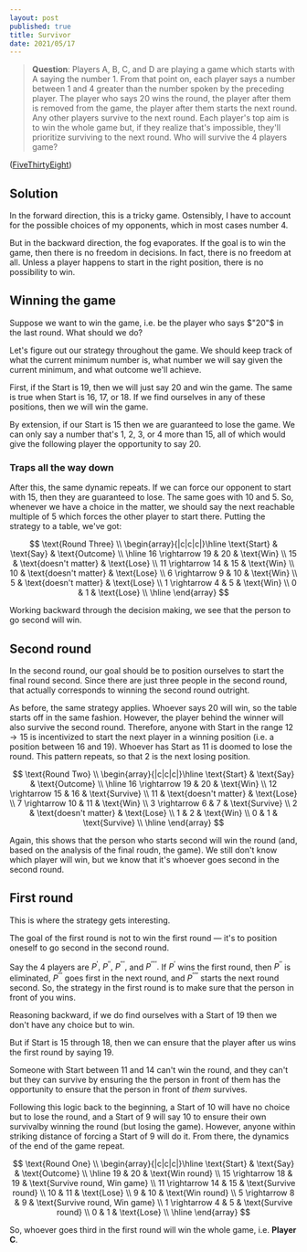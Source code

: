 ```yaml
---
layout: post
published: true
title: Survivor
date: 2021/05/17
---
```


>**Question**: Players A, B, C, and D are playing a game which starts with A saying the number $1.$ From that point on, each player says a number between $1$ and $4$ greater than the number spoken by the preceding player. The player who says $20$ wins the round, the player after them is removed from the game, the player after them starts the next round. Any other players survive to the next round. Each player's top aim is to win the whole game but, if they realize that's impossible, they'll prioritize surviving to the next round. Who will survive the $4$ players game?

<!--more-->

([FiveThirtyEight](https://fivethirtyeight.com/features/are-you-smarter-than-a-fourth-grader/))

## Solution

In the forward direction, this is a tricky game. Ostensibly, I have to account for the possible choices of my opponents, which in most cases number $4.$ 

But in the backward direction, the fog evaporates. If the goal is to win the game, then there is no freedom in decisions. In fact, there is no freedom at all. Unless a player happens to start in the right position, there is no possibility to win.

## Winning the game

Suppose we want to win the game, i.e. be the player who says $"20"$ in the last round. What should we do?

Let's figure out our strategy throughout the game. We should keep track of what the current minimum number is, what number we will say given the current minimum, and what outcome we'll achieve. 

First, if the $\text{Start}$ is $19,$ then we will just say $20$ and win the game. The same is true when $\text{Start}$ is $16,$ $17,$ or $18.$ If we find ourselves in any of these positions, then we will win the game. 

By extension, if our $\text{Start}$ is $15$ then we are guaranteed to lose the game. We can only say a number that's $1,$ $2,$ $3,$ or $4$ more than $15,$ all of which would give the following player the opportunity to say $20.$ 

### Traps all the way down

After this, the same dynamic repeats. If we can force our opponent to start with $15,$ then they are guaranteed to lose. The same goes with $10$ and $5.$ So, whenever we have a choice in the matter, we should say the next reachable multiple of $5$ which forces the other player to start there. Putting the strategy to a table, we've got:

$$
\text{Round Three} \\
\begin{array}{|c|c|c|}\hline
\text{Start} & \text{Say} & \text{Outcome} \\ \hline
16 \rightarrow 19 & 20 & \text{Win} \\
15 & \text{doesn't matter} & \text{Lose} \\
11 \rightarrow 14 & 15 & \text{Win} \\
10 & \text{doesn't matter} & \text{Lose} \\
6 \rightarrow 9 & 10 & \text{Win} \\
5 & \text{doesn't matter} & \text{Lose} \\
1 \rightarrow 4 & 5 & \text{Win} \\
0 & 1 & \text{Lose} \\ \hline
\end{array}
$$

Working backward through the decision making, we see that the person to go second will win. 

## Second round

In the second round, our goal should be to position ourselves to start the final round second. Since there are just three people in the second round, that actually corresponds to winning the second round outright. 

As before, the same strategy applies. Whoever says $20$ will win, so the table starts off in the same fashion. However, the player behind the winner will also survive the second round. Therefore, anyone with $\text{Start}$ in the range $12 \rightarrow 15$ is incentivized to start the next player in a winning position (i.e. a position between $16$ and $19$). Whoever has $\text{Start}$ as $11$ is doomed to lose the round. This pattern repeats, so that $2$ is the next losing position. 

$$
\text{Round Two} \\
\begin{array}{|c|c|c|}\hline
\text{Start} & \text{Say} & \text{Outcome} \\ \hline
16 \rightarrow 19 & 20 & \text{Win} \\
12 \rightarrow 15 & 16 & \text{Survive} \\
11 & \text{doesn't matter} & \text{Lose} \\
7 \rightarrow 10 & 11 & \text{Win} \\
3 \rightarrow 6 & 7 & \text{Survive} \\
2 & \text{doesn't matter} & \text{Lose} \\
1 & 2 & \text{Win} \\
0 & 1 & \text{Survive} \\ \hline
\end{array}
$$

Again, this shows that the person who starts second will win the round (and, based on the analysis of the final roudn, the game). We still don't know which player will win, but we know that it's whoever goes second in the second round.

## First round

This is where the strategy gets interesting.

The goal of the first round is not to win the first round — it's to position oneself to go second in the second round.

Say the $4$ players are $P^\prime,$ $P^{\prime\prime},$ $P^{\prime\prime\prime},$ and $P^{\prime\prime\prime\prime}.$ If $P^\prime$ wins the first round, then $P^{\prime\prime}$ is eliminated, $P^{\prime\prime\prime}$ goes first in the next round, and $P^{\prime\prime\prime\prime}$ starts the next round second. So, the strategy in the first round is to make sure that the person in front of you wins.

Reasoning backward, if we do find ourselves with a $\text{Start}$ of $19$ then we don't have any choice but to win.

But if $\text{Start}$ is $15$ through $18,$ then we can ensure that the player after us wins the first round by saying $19.$

Someone with $\text{Start}$ between $11$ and $14$ can't win the round, and they can't  but they can survive by ensuring the the person in front of them has the opportunity to ensure that the person in front of _them_ survives. 

Following this logic back to the beginning, a $\text{Start}$ of $10$ will have no choice but to lose the round, and a $\text{Start}$ of $9$ will say $10$ to ensure their own survivalby winning the round (but losing the game). However, anyone within striking distance of forcing a $\text{Start}$ of $9$ will do it. From there, the dynamics of the end of the game repeat.

$$
\text{Round One} \\
\begin{array}{|c|c|c|}\hline
\text{Start} & \text{Say} & \text{Outcome} \\ \hline
19 & 20 & \text{Win round} \\
15 \rightarrow 18 & 19 & \text{Survive round, Win game} \\
11 \rightarrow 14 & 15 & \text{Survive round} \\
10 & 11 & \text{Lose} \\
9 & 10 & \text{Win round} \\
5 \rightarrow 8 & 9 & \text{Survive round, Win game} \\
1 \rightarrow 4 & 5 & \text{Survive round} \\
0 & 1 & \text{Lose} \\ \hline
\end{array}
$$

So, whoever goes third in the first round will win the whole game, i.e. **Player C**.


<br>
